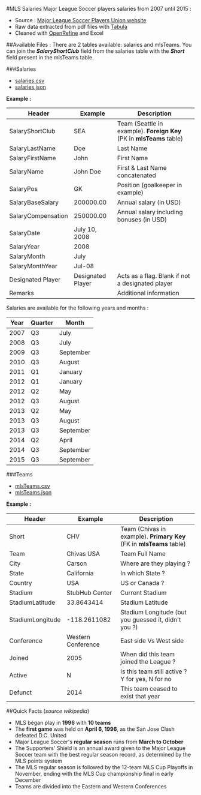#MLS Salaries
Major League Soccer players salaries from 2007 until 2015 :
+ Source : [Major League Soccer Players Union website](https://www.mlsplayers.org/salary_info.html)
+ Raw data extracted from pdf files with [Tabula](http://tabula.technology/)
+ Cleaned with [OpenRefine](http://openrefine.org/) and Excel

##Available Files :
There are 2 tables available: salaries and mlsTeams.
You can join the **_SalaryShortClub_** field from the salaries table with the **_Short_** field present in the mlsTeams table.

###Salaries
+ [salaries.csv](https://github.com/alexmille/DataSets/blob/master/MLS-Salaries/salaries.csv)
+ [salaries.json](https://github.com/alexmille/DataSets/blob/master/MLS-Salaries/salaries.json)

**Example :**

|Header              |Example           |Description                                                           |
|--------------------|------------------|----------------------------------------------------------------------|
|SalaryShortClub     |SEA               |Team (Seattle in example). **Foreign Key** (PK in **mlsTeams** table) |
|SalaryLastName      |Doe               |Last Name                                                             |
|SalaryFirstName     |John              |First Name                                                            |
|SalaryName          |John Doe          |First & Last Name concatenated                                        |
|SalaryPos           |GK                |Position (goalkeeper in example)                                      |
|SalaryBaseSalary    |200000.00         |Annual salary (in USD)                                                |
|SalaryCompensation  |250000.00         |Annual salary including bonuses (in USD)                              |
|SalaryDate          |July 10, 2008     |                                                                      |
|SalaryYear          |2008              |                                                                      |
|SalaryMonth         |July              |                                                                      |
|SalaryMonthYear     |Jul-08            |                                                                      |
|Designated Player   |Designated Player |Acts as a flag. Blank if not a designated player                      |
|Remarks             |                  |Additional information                                                |

Salaries are available for the following years and months :

|Year  |	Quarter |	Month|
|------|----------|------|
|2007	|Q3	    | July
|2008	|Q3 | July
|2009	|Q3	|September
|2010	|Q3	|August
|2011	|Q1	|January
|2012	|Q1	|January
|2012	|Q2	|May
|2012	|Q3	|August
|2013	|Q2	|May
|2013	|Q3	|August
|2013	|Q3	|September
|2014	|Q2	|April
|2014	|Q3	|September
|2015	|Q3	|September

###Teams
+ [mlsTeams.csv](https://github.com/alexmille/DataSets/blob/master/MLS-Salaries/mlsTeams.csv)
+ [mlsTeams.json](https://github.com/alexmille/DataSets/blob/master/MLS-Salaries/mlsTeams.json)

**Example :**

|Header              |Example           |Description                                                           |
|--------------------|------------------|----------------------------------------------------------------------|
|Short               |CHV               |Team (Chivas in example). **Primary Key** (FK in **mlsTeams** table)  |
|Team                |Chivas USA        |Team Full Name                                                        |
|City                |Carson            |Where are they playing ?                                              |
|State               |California        |In which State ?                                                      |
|Country             |USA               |US or Canada ?                                                        |
|Stadium             |StubHub Center    |Current Stadium                                                       |
|StadiumLatitude     |33.8643414        |Stadium Latitude                                                      |
|StadiumLongitude    |-118.2611082      |Stadium Longitude (but you guessed it, didn't you ?)                  |
|Conference          |Western Conference|East side Vs West side                                                |
|Joined              |2005              |When did this team joined the League ?                                |
|Active              |N                 |Is this team still active ? Y for yes, N for no                       |
|Defunct             |2014              |This team ceased to exist that year                                   |



##Quick Facts
(*source wikipedia*)
* MLS began play in **1996** with **10 teams**
* The **first game** was held on **April 6, 1996**, as the San Jose Clash defeated D.C. United
* Major League Soccer's **regular season** runs from **March to October**
* The Supporters' Shield is an annual award given to the Major League Soccer team with the best regular season record, as determined by the MLS points system
* The MLS regular season is followed by the 12-team MLS Cup Playoffs in November, ending with the MLS Cup championship final in early December
* Teams are divided into the Eastern and Western Conferences
